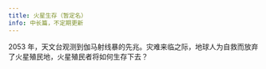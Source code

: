 ```yaml
---
title: 火星生存（暂定名）
info: 中长篇，不定期更新
---
```


2053 年，天文台观测到伽马射线暴的先兆。灾难来临之际，地球人为自救而放弃了火星殖民地，火星殖民者将如何生存下去？

<!-- more -->
